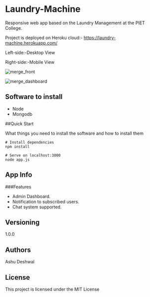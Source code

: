 # Laundry-Machine

Responsive web app based on the Laundry Management at the PIET College. 

Project is deployed on Heroku cloud:- https://laundry-machine.herokuapp.com/

Left-side:-Desktop View


Right-side:-Mobile View


![merge_front](https://user-images.githubusercontent.com/50075905/56978086-582a2680-6b94-11e9-9c1b-6cf27def7b43.jpg)



![merge_dashboard](https://user-images.githubusercontent.com/50075905/56978109-64ae7f00-6b94-11e9-940b-4c5e79efdf66.jpg)




## Software to install
<ul>
  <li>Node</li>
  <li>Mongodb</li> 
</ul>
  
  
##Quick Start

What things you need to install the software and how to install them

```
# Install dependencies
npm install

# Serve on localhost:3000
node app.js

```

## App Info

###Features

<ul>
  <li>Admin Dashboard.</li>
  <li>Notification to subscribed users.</li>
  <li>Chat system supported.</li>
</ul>



## Versioning

1.0.0
## Authors

Ashu Deshwal

## License
This project is licensed under the MIT License

